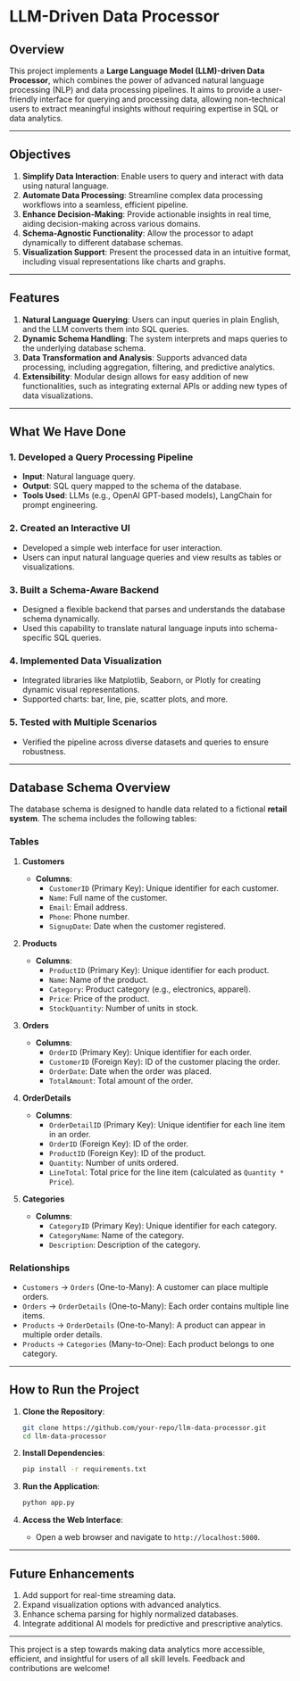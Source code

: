 # LLM-Driven Data Processor

## Overview

This project implements a **Large Language Model (LLM)-driven Data Processor**, which combines the power of advanced natural language processing (NLP) and data processing pipelines. It aims to provide a user-friendly interface for querying and processing data, allowing non-technical users to extract meaningful insights without requiring expertise in SQL or data analytics.

---

## Objectives

1. **Simplify Data Interaction**: Enable users to query and interact with data using natural language.
2. **Automate Data Processing**: Streamline complex data processing workflows into a seamless, efficient pipeline.
3. **Enhance Decision-Making**: Provide actionable insights in real time, aiding decision-making across various domains.
4. **Schema-Agnostic Functionality**: Allow the processor to adapt dynamically to different database schemas.
5. **Visualization Support**: Present the processed data in an intuitive format, including visual representations like charts and graphs.

---

## Features

1. **Natural Language Querying**: Users can input queries in plain English, and the LLM converts them into SQL queries.
2. **Dynamic Schema Handling**: The system interprets and maps queries to the underlying database schema.
3. **Data Transformation and Analysis**: Supports advanced data processing, including aggregation, filtering, and predictive analytics.
4. **Extensibility**: Modular design allows for easy addition of new functionalities, such as integrating external APIs or adding new types of data visualizations.

---

## What We Have Done

### 1. **Developed a Query Processing Pipeline**
- **Input**: Natural language query.
- **Output**: SQL query mapped to the schema of the database.
- **Tools Used**: LLMs (e.g., OpenAI GPT-based models), LangChain for prompt engineering.

### 2. **Created an Interactive UI**
- Developed a simple web interface for user interaction.
- Users can input natural language queries and view results as tables or visualizations.

### 3. **Built a Schema-Aware Backend**
- Designed a flexible backend that parses and understands the database schema dynamically.
- Used this capability to translate natural language inputs into schema-specific SQL queries.

### 4. **Implemented Data Visualization**
- Integrated libraries like Matplotlib, Seaborn, or Plotly for creating dynamic visual representations.
- Supported charts: bar, line, pie, scatter plots, and more.

### 5. **Tested with Multiple Scenarios**
- Verified the pipeline across diverse datasets and queries to ensure robustness.

---

## Database Schema Overview

The database schema is designed to handle data related to a fictional **retail system**. The schema includes the following tables:

### Tables

1. **Customers**
   - **Columns**:
     - `CustomerID` (Primary Key): Unique identifier for each customer.
     - `Name`: Full name of the customer.
     - `Email`: Email address.
     - `Phone`: Phone number.
     - `SignupDate`: Date when the customer registered.

2. **Products**
   - **Columns**:
     - `ProductID` (Primary Key): Unique identifier for each product.
     - `Name`: Name of the product.
     - `Category`: Product category (e.g., electronics, apparel).
     - `Price`: Price of the product.
     - `StockQuantity`: Number of units in stock.

3. **Orders**
   - **Columns**:
     - `OrderID` (Primary Key): Unique identifier for each order.
     - `CustomerID` (Foreign Key): ID of the customer placing the order.
     - `OrderDate`: Date when the order was placed.
     - `TotalAmount`: Total amount of the order.

4. **OrderDetails**
   - **Columns**:
     - `OrderDetailID` (Primary Key): Unique identifier for each line item in an order.
     - `OrderID` (Foreign Key): ID of the order.
     - `ProductID` (Foreign Key): ID of the product.
     - `Quantity`: Number of units ordered.
     - `LineTotal`: Total price for the line item (calculated as `Quantity * Price`).

5. **Categories**
   - **Columns**:
     - `CategoryID` (Primary Key): Unique identifier for each category.
     - `CategoryName`: Name of the category.
     - `Description`: Description of the category.

### Relationships
- `Customers` → `Orders` (One-to-Many): A customer can place multiple orders.
- `Orders` → `OrderDetails` (One-to-Many): Each order contains multiple line items.
- `Products` → `OrderDetails` (One-to-Many): A product can appear in multiple order details.
- `Products` → `Categories` (Many-to-One): Each product belongs to one category.

---

## How to Run the Project

1. **Clone the Repository**:
   ```bash
   git clone https://github.com/your-repo/llm-data-processor.git
   cd llm-data-processor
   ```

2. **Install Dependencies**:
   ```bash
   pip install -r requirements.txt
   ```

3. **Run the Application**:
   ```bash
   python app.py
   ```

4. **Access the Web Interface**:
   - Open a web browser and navigate to `http://localhost:5000`.

---

## Future Enhancements

1. Add support for real-time streaming data.
2. Expand visualization options with advanced analytics.
3. Enhance schema parsing for highly normalized databases.
4. Integrate additional AI models for predictive and prescriptive analytics.

---

This project is a step towards making data analytics more accessible, efficient, and insightful for users of all skill levels. Feedback and contributions are welcome!
